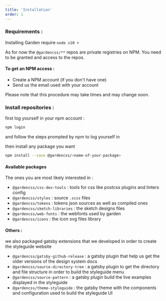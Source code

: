 ```yaml
---
title: 'Installation'
order: 1
---
```


### Requirements :

Installing Garden require `node v10 +`

As for now the `@gardencss/**` repos are private registries on NPM.
You need to be granted and access to the repos.

#### To get an NPM access :

- Create a NPM account (if you don't have one)
- Send us the email used with your account

Please note that this procedure may take times and may change soon.

### Install repositories :

first log yourself in your npm account :

```bash
npm login
```

and follow the steps prompted by npm to log yourself in

then install any package you want

```bash
npm install --save @gardencss/<name-of-your-package>
```

#### Available packages

The ones you are most likely interested in :

- `@gardencss/css-dev-tools` : tools for css like postcss plugins and linters config
- `@gardencss/styles` : source `.scss` files
- `@gardencss/tokens` : tokens json sources as well as compiled ones
- `@gardencss/sketch-libraries` : the sketch designs files
- `@gardencss/web-fonts` : the webfonts used by garden
- `@gardencss/icons` : the icon svg files library

#### Others :

we also packaged gatsby extensions that we developed in order to create the styleguide website

- `@gardencss/gatsby-github-release` : a gatsby plugin that help us get the older versions of the design system docs
- `@gardencss/source-directory-tree` : a gatsby plugin to get the directory and file structure in order to build the styleguide menu
- `@gardencss/source-pattern` : a gatsby plugin build the live examples displayed in the styleguide
- `@gardencss/theme-styleguide` : the gatsby theme with the components and configuration used to build the styleguide UI
